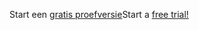 <span data-ttu-id="e9fc7-101">Start een [gratis proefversie](https://go.microsoft.com/fwlink/?linkid=847861)</span><span class="sxs-lookup"><span data-stu-id="e9fc7-101">Start a [free trial!](https://go.microsoft.com/fwlink/?linkid=847861)</span></span>
